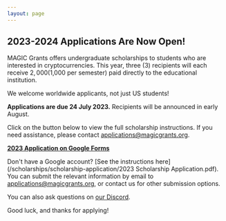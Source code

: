 ```yaml
---
layout: page
---
```


<!--
## Applications Will Open in Spring 2023

Please check back later! You can [join our Discord](https://discord.gg/YH7kFuREKY) in the meantime.
-->

## 2023-2024 Applications Are Now Open!

MAGIC Grants offers undergraduate scholarships to students who are interested in cryptocurrencies. This year, three (3) recipients will each receive $2,000 ($1,000 per semester) paid directly to the educational institution.

We welcome worldwide applicants, not just US students!

**Applications are due 24 July 2023.** Recipients will be announced in early August.

Click on the button below to view the full scholarship instructions. If you need assistance, please contact [applications@magicgrants.org](mailto:applications@magicgrants.org).

**[2023 Application on Google Forms](https://docs.google.com/forms/d/e/1FAIpQLSeU9VfvHiKMMaF99NxIb7WLuacewSR44au_RbK5THtGs4IxFQ/viewform)**

Don't have a Google account? [See the instructions here](/scholarships/scholarship-application/2023 Scholarship Application.pdf). You can submit the relevant information by email to [applications@magicgrants.org](mailto:applications@magicgrants.org), or contact us for other submission options.

You can also ask questions on [our Discord](https://discord.gg/YH7kFuREKY).

Good luck, and thanks for applying!
